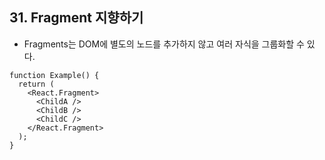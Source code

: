 ## 31. Fragment 지향하기

- Fragments는 DOM에 별도의 노드를 추가하지 않고 여러 자식을 그룹화할 수 있다.

```tsx
function Example() {
  return (
    <React.Fragment>
      <ChildA />
      <ChildB />
      <ChildC />
    </React.Fragment>
  );
}
```
